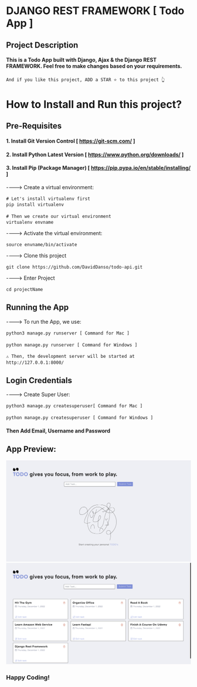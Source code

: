 # DJANGO REST FRAMEWORK [ Todo App ]

## Project Description

#### This is a Todo App built with Django, Ajax & the Django REST FRAMEWORK. Feel free to make changes based on your requirements.

`And if you like this project, ADD a STAR ⭐️ to this project 👆`

# How to Install and Run this project?

## Pre-Requisites
#### 1. Install Git Version Control [ https://git-scm.com/ ]
#### 2. Install Python Latest Version [ https://www.python.org/downloads/ ]
#### 3. Install Pip (Package Manager) [ https://pip.pypa.io/en/stable/installing/ ]

----> Create a virtual environment:
```
# Let's install virtualenv first
pip install virtualenv

# Then we create our virtual environment
virtualenv envname
```

----> Activate the virtual environment:
```
source envname/bin/activate
```

----> Clone this project
```
git clone https://github.com/DavidDanso/todo-api.git
```

----> Enter Project
```
cd projectName
```

## Running the App

----> To run the App, we use:
```
python3 manage.py runserver [ Command for Mac ]

python manage.py runserver [ Command for Windows ]
```

`⚠ Then, the development server will be started at http://127.0.0.1:8000/`

## Login Credentials

----> Create Super User:
```
python3 manage.py createsuperuser[ Command for Mac ]

python manage.py createsuperuser [ Command for Windows ]
```
#### Then Add Email, Username and Password

## App Preview:

<img src="https://github.com/DavidDanso/todo-api/blob/main/static/images/UI/EMPTY.png" width=600 />

<img src="https://github.com/DavidDanso/todo-api/blob/main/static/images/UI/TODO.png" width=600 />


### Happy Coding!
